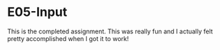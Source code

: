 # E05-Input

This is the completed assignment. This was really fun and I actually felt pretty accomplished when I got it to work!


